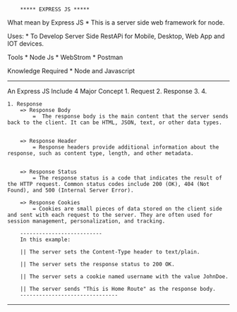         ***** EXPRESS JS *****



What mean by Express JS 
    * This is a server side web framework for node.


Uses: 
    * To Develop Server Side RestAPi for Mobile, Desktop, Web App and IOT devices.


Tools
    * Node Js
    * WebStrom
    * Postman


Knowledge Required
    * Node and Javascript

*************************************
An Express JS Include 4 Major Concept 
    1. Request
    2. Response
    3.
    4.


    1. Response
        => Response Body
            =  The response body is the main content that the server sends back to the client. It can be HTML, JSON, text, or other data types.


        => Response Header
            = Response headers provide additional information about the response, such as content type, length, and other metadata.


        => Response Status
            = The response status is a code that indicates the result of the HTTP request. Common status codes include 200 (OK), 404 (Not Found), and 500 (Internal Server Error).

        => Response Cookies
            = Cookies are small pieces of data stored on the client side and sent with each request to the server. They are often used for session management, personalization, and tracking.

        --------------------------
        In this example:

        || The server sets the Content-Type header to text/plain.

        || The server sets the response status to 200 OK.

        || The server sets a cookie named username with the value JohnDoe.
        
        || The server sends "This is Home Route" as the response body.
        -------------------------------




**************************************
